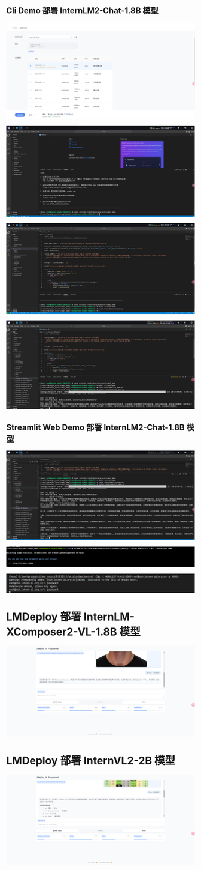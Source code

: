 ## Cli Demo 部署 InternLM2-Chat-1.8B 模型

![1.1](./picture/1.1.png)

![1.2](./picture/1.2.png)

![1.3](picture/1.3.png)

![1.4](./picture/1.4.png)

## Streamlit Web Demo 部署 InternLM2-Chat-1.8B 模型

![](./picture/1.5.png)

![1.6](./picture/1.6.png)

![1.7](./picture/1.7.png)

# LMDeploy 部署 InternLM-XComposer2-VL-1.8B 模型

![](./picture/1.9.png)

# LMDeploy 部署 InternVL2-2B 模型

![](./picture/1.10.png)
